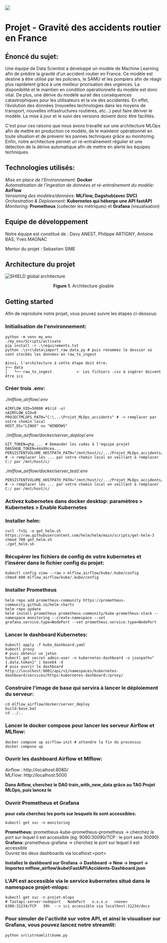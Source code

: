 <img src="https://datascientest.com/wp-content/uploads/2022/03/logo-2021.png">

# Projet - Gravité des accidents routier en France

## Énoncé du sujet:
Une équipe de Data Scientist a développé un modèle de Machine Learning afin de prédire la gravité d'un accident routier en France. Ce modèle est destiné à être utilisé par les policiers, le SAMU et les pompiers afin de réagir plus rapidelent grâce à une meilleur priorisation des urgences.
La disponibilité et le maintien en condition opérationnelle du modèle est donc vital.
De plus, une dérive du modèle aurait des conséquences catastrophiques pour les utilisateurs et la vie des accidentés. En effet, l’évolution des données (nouvelles technologies dans les moyens de transport, nouvelles infrastructures routières, etc…) peut faire dériver le modèle. La mise à jour et le suivi des versions doivent donc être facilités.

C'est pour ces raisons que nous avons travaillé sur une architecture MLOps afin de mettre en production ce modèle, de le maintenir opérationnel en toute situation et de prévenir les pannes techniques grâce au monitoring. Enfin, notre architecture permet un ré-entraînement régulier et une détection de la dérive automatique afin de mettre en alerte les équipes techniques.


## Technologies utilisés:

*Mise en place de l’Environnement:* **Docker**  
*Automatisation de l'ingestion de données et ré-entraînement du modèle:* **AirFlow**  
*Versioning des modèles/données:* **MLFlow, Dagshub(avec DVC)**  
*Orchestration & Déploiement:* **Kubernetes qui héberge une API fastAPI**  
*Monitoring:* **Prometheus** (collecter les métriques) et **Grafana** (visualisation)  


## Equipe de développement

Notre équipe est constitué de : Davy ANEST, Philippe ARTIGNY, Antoine BAS, Yves MAGNAC 

Mentor du projet : Sebastien SIME

## Architecture du projet

![SHIELD global architecture](/reports/figures/architecture_globale.png)
<p align="center">
    <b>Figure 1.</b> Architecture gloable
</p>

## Getting started

Afin de reproduire notre projet, vous pouvez suivre les étapes ci-dessous:

### Initialisation de l'environnement:
```shell
python -m venv my_env
./my_env/Scripts/activate
pip install -r .\requirements.txt
python .\src\data\import_raw_data.py # puis renommez le dossier où sont stockés les données en raw_to_ingest
```
```text
Ainsi, l'architecture à cette étape doit être:
├── data
│   └── raw_to_ingest           <- Les fichiers .csv à ingérer doivent être ici
```
### Créer trois .env:
*./mlflow_airflow/.env*
```shell
AIRFLOW_UID=50000 #$(id -u)
nAIRFLOW_GID=0
PROJECTMLOPS_PATH="C:\...\Projet_MLOps_accidents" # -> remplacer par votre chemin local
HOST_OS="LINUX" ou "WINDOWS"
```

*./mlflow_airflow/docker/server_deploy/.env*
```shell
GIT_TOKEN=ghp_... # Demander les codes à l'équipe projet
DAGSHUB_TOKEN=44a99cea...
PERSISTENTVOLUME_HOSTPATH_PATH="/mnt/host/c/.../Projet_MLOps_accidents/mlflow_airflow/kube/docker/data_server" # -> remplacer les ... par votre chemin local en veillant à remplacer C:/ par /mnt/host/c/ 
```

*./mlflow_airflow/docker/server_test/.env*
```shell
PERSISTENTVOLUME_HOSTPATH_PATH="/mnt/host/c/.../Projet_MLOps_accidents/mlflow_airflow/kube/docker/data_test" # -> remplacer les ... par votre chemin local en veillant à remplacer C:/ par /mnt/host/c/ 
```

### Activez kubernetes dans docker desktop:</u> paramètres > Kubernetes > Enable Kubernetes
### Installer helm:
```shell
curl -fsSL -o get_helm.sh https://raw.githubusercontent.com/helm/helm/main/scripts/get-helm-3
chmod 700 get_helm.sh
./get_helm.sh
```

### Récupérer les fichiers de config de votre kubernetes et l'insérer dans le fichier config du projet:
```shell
kubectl config view --raw > mlflow_airflow/kube/.kube/config
chmod 600 mlflow_airflow/kube/.kube/config
```

### Installer Prometheus
```shell
helm repo add prometheus-community https://prometheus-community.github.io/helm-charts
helm repo update
helm install prometheus prometheus-community/kube-prometheus-stack --namespace monitoring --create-namespace --set grafana.service.type=NodePort --set promotheus.service.type=NodePort
```

### Lancer le dashboard Kubernetes:
```shell
kubectl apply -f kube_dashboard.yaml
kubectl proxy
# puis obtenir un jeton
kubectl get secret admin-user -n kubernetes-dashboard -o jsonpath="{.data.token}" | base64 -d
# puis ouvrir le dashboard
http://localhost:8001/api/v1/namespaces/kubernetes-dashboard/services/https:kubernetes-dashboard:/proxy/
```

### Construire l'image de base qui servira à lancer le déploiement du serveur:
```shell
cd mlflow_airflow/docker/server_deploy
build-base.bat
cd ../..
```

### Lancer le docker compose pour lancer les serveur Airflow et MLflow:
```shell
docker compose up airflow-init # attendre la fin du processus
docker compose up
```

### Ouvrir les dashboard Airflow et Mlflow:

Airflow : http://localhost:8080/  
MLFlow: http://localhost:5000  

**Dans Aiflow, cherchez le DAG train_with_new_data grâce au TAG Projet MLOps, puis lancez le**

### Ouvrir Prometheus et Grafana
**pour cela cherchez les ports sur lesquels ils sont accessibles:**
```shell
kubectl get svc -n monitoring
```
**Prometheus:** prometheus-kube-prometheus-prometheus -> cherchez le port sur lequel il est accessible (eg. 9090:30090/TCP : le port sera 30090)  
**Grafana:** prometheus-grafana -> cherchez le port sur lequel il est accessible  
Ouvrez les deux dashboards via localhost:\<port\>  

**Installez le dashboard sur Grafana -> Dashboard -> New -> Import -> Importez mlflow_airflow\kube\FastAPI\Accidents-Dashboard.json**

### L'API est accessible via le service kubernetes situé dans le namespace projet-mlops:
```shell
kubectl get svc -n projet-mlops
# fastapi-server-nodeport   NodePort   x.x.x.x   <none>        6300:31234/TCP   39h  --> ici accessible via localhost:31234/docs
```

### Pour simuler de l'activité sur votre API, et ainsi le visualiser sur Grafana, vous pouvez lancez notre streamlit:
```python src\streamlit\home.py```
